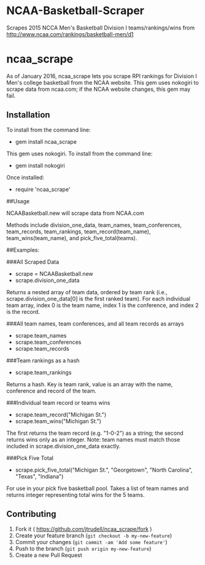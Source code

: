 # NCAA-Basketball-Scraper
Scrapes 2015 NCCA Men's Basketball Division I teams/rankings/wins from http://www.ncaa.com/rankings/basketball-men/d1

# ncaa_scrape

As of January 2016, ncaa_scrape lets you scrape RPI rankings for Division I Men's college basketball from the NCAA website.
This gem uses nokogiri to scrape data from ncaa.com; if the NCAA website changes, this gem may fail.

## Installation

To install from the command line: 

- gem install ncaa_scrape

This gem uses nokogiri. To install from the command line:

- gem install nokogiri

Once installed:

- require 'ncaa_scrape'

##Usage

NCAABasketball.new will scrape data from NCAA.com

Methods include division_one_data, team_names, team_conferences, team_records, team_rankings, team_record(team_name), team_wins(team_name), and pick_five_total(teams).

##Examples:

###All Scraped Data

- scrape = NCAABasketball.new
- scrape.division_one_data

Returns a nested array of team data, ordered by team rank (i.e., scrape.division_one_data[0] is the first ranked team).
For each individual team array, index 0 is the team name, index 1 is the conference, and index 2 is the record.

###All team names, team conferences, and all team records as arrays

- scrape.team_names
- scrape.team_conferences
- scrape.team_records

###Team rankings as a hash

- scrape.team_rankings

Returns a hash. Key is team rank, value is an array with the name, conference and record of the team.

###Individual team record or teams wins

- scrape.team_record("Michigan St.")
- scrape.team_wins("Michigan St.")

The first returns the team record (e.g. "1-0-2") as a string; the second returns wins only as an integer.
Note: team names must match those included in scrape.division_one_data exactly.

###Pick Five Total

- scrape.pick_five_total("Michigan St.", "Georgetown", "North Carolina", "Texas", "Indiana")

For use in your pick five basketball pool. Takes a list of team names and returns integer representing total wins for the 5 teams.

## Contributing

1. Fork it ( https://github.com/jtrudell/ncaa_scrape/fork )
2. Create your feature branch (`git checkout -b my-new-feature`)
3. Commit your changes (`git commit -am 'Add some feature'`)
4. Push to the branch (`git push origin my-new-feature`)
5. Create a new Pull Request
